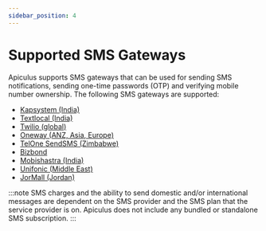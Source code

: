 ```yaml
---
sidebar_position: 4
---
```

# Supported SMS Gateways

Apiculus supports SMS gateways that can be used for sending SMS notifications, sending one-time passwords (OTP) and verifying mobile number ownership. The following SMS gateways are supported:

- [Kapsystem (India)](https://kapsystem.com/)
- [Textlocal (India)](https://textlocal.in/)
- [Twilio (global)](https://twilio.com/)
- [Oneway (ANZ, Asia, Europe)](https://onewaysms.com/)
- [TelOne SendSMS (Zimbabwe)](https://telone.co.zw/)
- [Bizbond](https://telone.co.zw/)
- [Mobishastra (India)](https://telone.co.zw/)
- [Unifonic (Middle East)](https://telone.co.zw/)
- [JorMall (Jordan)](https://telone.co.zw/)

:::note
SMS charges and the ability to send domestic and/or international messages are dependent on the SMS provider and the SMS plan that the service provider is on. Apiculus does not include any bundled or standalone SMS subscription.
:::




